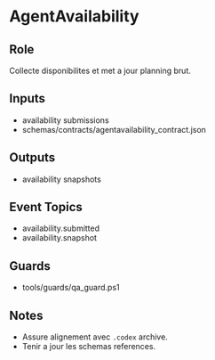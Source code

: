 # AgentAvailability

## Role
Collecte disponibilites et met a jour planning brut.

## Inputs
- availability submissions
- schemas/contracts/agentavailability_contract.json

## Outputs
- availability snapshots

## Event Topics
- availability.submitted
- availability.snapshot

## Guards
- tools/guards/qa_guard.ps1

## Notes
- Assure alignement avec `.codex` archive.
- Tenir a jour les schemas references.
